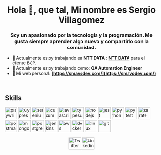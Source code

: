 <h1 align = "center"> Hola 👋, que tal, Mi nombre es Sergio Villagomez </h1>
<h3 align = "center"> Soy un apasionado por la tecnología y la programación. Me gusta siempre aprender algo nuevo y compartirlo con la comunidad. </h3>

<!-- <p align = "left"> <img src = "https://komarev.com/ghpvc/?username=smavo" alt="smavo" /> </p> -->
<!-- - 📝 Mi sitio Web: **[https://smavodev.com](https://blog.smavodev.com/)** -->
- 🔭 Actualmente estoy trabajando en **NTT DATA** : **[NTT DATA](https://pe.nttdata.com/)** para el cliente BCP.
- 🌱 Actualmente estoy trabajando como: **QA Automation Engineer**
- 📝 Mi web personal: **[https://smavodev.com/](https://smavodev.com/)**
<br/>

<h2> <strong>Skills</strong>  </h2>
<p align="left">

<!-- <h3> <strong> Programming Language </strong> </h3> -->
<!--<img src="https://devicons.github.io/devicon/devicon.git/icons/typescript/typescript-original.svg" alt="typescript" width="40" height="40"/>-->

<!--<h3> <strong> Frontend Development </strong> </h3> -->
<img src="https://cdn.jsdelivr.net/gh/devicons/devicon@latest/icons/playwright/playwright-original.svg" alt="playwright" width="40" height="40" />
<img src="https://cdn.jsdelivr.net/gh/devicons/devicon@latest/icons/cypressio/cypressio-original.svg" alt="Cypress Image" width="40" height="40" />
<img src="https://cdn.jsdelivr.net/gh/devicons/devicon@latest/icons/selenium/selenium-original.svg" alt="selenium" width="40" height="40"/>
<img src="https://cdn.jsdelivr.net/gh/devicons/devicon@latest/icons/cucumber/cucumber-plain.svg" alt="cucumber" width="40" height="40"/>
<img src="https://cdn.jsdelivr.net/gh/devicons/devicon@latest/icons/javascript/javascript-original.svg" alt="javascript" width="40" height="40"/>
<img src="https://cdn.jsdelivr.net/gh/devicons/devicon@latest/icons/typescript/typescript-original.svg" alt="typescript" width="40" height="40"/>
<img src="https://cdn.jsdelivr.net/gh/devicons/devicon@latest/icons/nodejs/nodejs-original-wordmark.svg" alt="nodejs" width="40" height="40"/>
<img src="https://cdn.jsdelivr.net/gh/devicons/devicon@latest/icons/jest/jest-plain.svg" alt="jest" width="40" height="40"/>
<!-- <img src="https://cdn.jsdelivr.net/gh/devicons/devicon@latest/icons/nestjs/nestjs-original.svg" alt="nestjs" width="40" height="40"/>
<img src="https://cdn.jsdelivr.net/gh/devicons/devicon@latest/icons/nextjs/nextjs-original-wordmark.svg" alt="nextjs" width="40" height="40"/> -->
<img src="https://cdn.jsdelivr.net/gh/devicons/devicon@latest/icons/python/python-original.svg" alt="python" width="40" height="40"/>
<img src="https://cdn.jsdelivr.net/gh/devicons/devicon@latest/icons/pytest/pytest-original.svg" alt="pytest" width="40" height="40"/>
<!-- <img src="https://cdn.jsdelivr.net/gh/devicons/devicon@latest/icons/django/django-plain-wordmark.svg" alt="django" width="40" height="40"/> 
<img src="https://cdn.jsdelivr.net/gh/devicons/devicon@latest/icons/php/php-original.svg" alt="php" width="40" height="40"/>
<img src="https://cdn.jsdelivr.net/gh/devicons/devicon@latest/icons/laravel/laravel-original.svg" alt="laravel" width="40" height="40" /> -->
<img src="https://cdn.jsdelivr.net/gh/devicons/devicon@latest/icons/karatelabs/karatelabs-original.svg" alt="karate" width="40" height="40" />
<img src="https://cdn.jsdelivr.net/gh/devicons/devicon@latest/icons/postman/postman-original.svg" alt="postman" width="40" height="40" />

<!-- <img src="https://www.svgrepo.com/show/374124/testcafe.svg" alt="tescafe" width="40" height="40" /> -->
<!-- <img src="https://smavodev.com/smavodev/iconos/cucumber.svg" alt="codeigniter" width="40" height="40" />-->
<!-- <img src="https://smavodev.com/smavodev/iconos/html5-original.svg" width="40" height = "40" />
<img src="https://smavodev.com/smavodev/iconos/css3-original.svg" alt="css3" width="40" height="40" /> -->
<!-- <img src="https://cdn.jsdelivr.net/gh/devicons/devicon/icons/flask/flask-original-wordmark.svg" width="40" height="40"/> -->

<!--<img src="https://smavodev.com/smavodev/iconos/react-original.svg" alt="reactjs" width="40" height="40"/>-->
<!-- <img src="https://smavodev.com/smavodev/iconos/vuejs-original.svg" alt="vuejs" width="40" height="40"/>
<img src="https://smavodev.com/smavodev/iconos/svelte-original.svg" alt="svelte" width="40" height="40"/>
<img src="https://smavodev.com/smavodev/iconos/php-plain.svg" alt="php" width="40" height="40"/>
<img src="https://smavodev.com/smavodev/iconos/laravel-plain-wordmark.svg" alt="laravel" width="40" height="40" />
<img src="https://smavodev.com/smavodev/iconos/codeigniter-plain-wordmark.svg" alt="codeigniter" width="40" height="40" /> -->
  
<!--<img src="https://smavodev.s3.amazonaws.com/iconos/angularjs-original.svg" alt="angularjs" width="40" height="40" />-->

<!-- <img src="https://devicons.github.io/devicon/devicon.git/icons/sass/sass-original.svg" alt="sass" width="40" height="40"/> -->
<!-- <img src="https://devicon.dev/devicon.git/icons/less/less-plain-wordmark.svg" alt="less" width="40" height="40"/> -->
<!-- <img src="https://devicon.dev/devicon.git/icons/stylus/stylus-original.svg" alt="Stylus" width="40" height="40"/> -->

<!-- <img src="https://devicon.dev/devicon.git/icons/bootstrap/bootstrap-plain.svg" alt="bootstrap" width="40" height="40"/> -->
<!--<img src="https://devicons.github.io/devicon/devicon.git/icons/webpack/webpack-original.svg" alt="webpack" width="40" height="40"/>-->


<!-- <h3> <strong> Backend  Development </strong> </h3> -->
<!-- <img src="https://smavodev.s3.amazonaws.com/iconos/python-original.svg" alt="python" width="40" height="40" /> -->


<!--<img src="https://devicons.github.io/devicon/devicon.git/icons/express/express-original-wordmark.svg" alt="express" width="40" height="40"/> -->


<!-- <h3> <strong> Data Base  </strong> </h3> -->
<img src="https://cdn.jsdelivr.net/gh/devicons/devicon@latest/icons/mongodb/mongodb-original-wordmark.svg" alt="mongodb" width="40" height="40"/>
<!-- <img src="https://smavodev.com/smavodev/iconos/mysql-original-wordmark.svg" alt="mysql" width="40" height="40"/> -->
<img src="https://cdn.jsdelivr.net/gh/devicons/devicon@latest/icons/postgresql/postgresql-original.svg" alt="postgresql" width="40" height="40"/>

<!-- <h3> <strong> CI/CD </strong> </h3> -->
<img src="https://cdn.jsdelivr.net/gh/devicons/devicon@latest/icons/jenkins/jenkins-original.svg" alt="jenkins" width="40" height="40"/>
<img src="https://cdn.jsdelivr.net/gh/devicons/devicon@latest/icons/amazonwebservices/amazonwebservices-original-wordmark.svg" alt="aws" width="40" height="40"/>
<img src="https://cdn.jsdelivr.net/gh/devicons/devicon@latest/icons/docker/docker-original.svg" alt="docker" width="40" height="40"/>

<!-- <img src="https://github.com/smavo/smavo/assets/43839357/2a3e628f-cf6a-4666-803c-b38f3cb52a7b" alt="jmeter" width="90" height="40"/>
<img src="https://upload.wikimedia.org/wikipedia/commons/e/ef/K6-logo.svg" alt="k6" width="40" height="40"/> -->
<!--<img src="https://smavodev.s3.amazonaws.com/iconos/azure.svg" alt="azure" width="40" height="40"/> -->

<!--<img src="https://smavodev.s3.amazonaws.com/iconos/google-cloud+.svg" alt="gcp" width="40" height="40"/> -->


<!--<h3> <strong> Software </strong> </h3>-->
<!--<h3> <strong> S.O </strong> </h3> -->

<img src="https://cdn.jsdelivr.net/gh/devicons/devicon@latest/icons/linux/linux-original.svg" alT="linux" width="40" height="40"/>
<img src="https://cdn.jsdelivr.net/gh/devicons/devicon@latest/icons/git/git-original-wordmark.svg" alt = "git" width = "40" height = "40" />

</p>

<!-- <p align="left">
<img src="https://github-readme-stats.vercel.app/api/top-langs/?username=smavo&layout=compact" alt="smavo"/>
<img src="https://github-readme-stats.vercel.app/api?username=smavo&show_icons=true" alt="smavo"/>
</p> -->

<p align="center">
<a href="https://twitter.com/smavodev" target="blank">
<img src="https://cdn.jsdelivr.net/gh/devicons/devicon@latest/icons/twitter/twitter-original.svg" alt="Twitter Image" height="40" width="40" /> 
<!--<img src="https://cdn.jsdelivr.net/gh/devicons/devicon/icons/twitter/twitter-original.svg" alt="Twitter Image" height="30" width="30" />-->
</a>

<a href="https://linkedin.com/in/smavodev" target="blank">
<img src="https://cdn.jsdelivr.net/gh/devicons/devicon@latest/icons/linkedin/linkedin-original.svg" alt="Linkedin Image" height="40" width="40"/> 
<!--<img src="https://cdn.jsdelivr.net/gh/devicons/devicon/icons/linkedin/linkedin-original.svg" alt="Linkedin Image" height="30" width="30"/>-->
</a>

<!-- <a href="https://instagram.com/smavodev" target="blank">
<img align="center" src="https://smavodev.com/smavodev/iconos/instagram-original.svg" alt="Instagram Image" height="50" width="50" /></a> -->
</p> 
